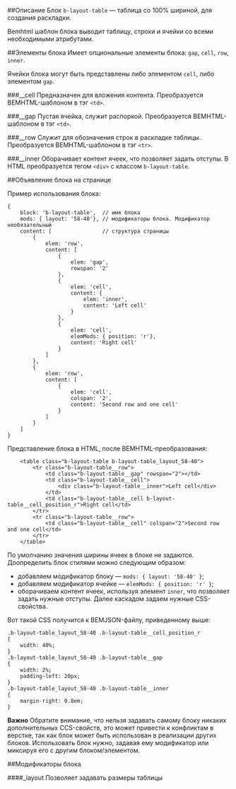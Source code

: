 ##Описание
Блок `b-layout-table` — таблица со 100% шириной, для создания раскладки.

Bemhtml шаблон блока выводит таблицу, строки и ячейки со всеми необходимыми атрибутами.

##Элементы блока
Имеет опциональные элементы блока: `gap`, `cell`, `row`, `inner`.

Ячейки блока могут быть представлены либо элементом `cell`, либо элементом `gap`.

###__cell
Предназначен для вложения контента.
Преобразуется BEMHTML-шаблоном в тэг `<td>`.

###__gap
Пустая ячейка, служит распоркой.
Преобразуется BEMHTML-шаблоном в тэг `<td>`.

###__row
Служит для обозначения строк в раскладке таблицы.
Преобразуется BEMHTML-шаблоном в тэг `<tr>`.

###__inner
Оборачивает контент ячеек, что позволяет задать отступы.
В HTML преобразуется тегом `<div>` с классом `b-layout-table`.

##Объявление блока на странице

Пример использования блока:

```bemjson
{
    block: 'b-layout-table',  // имя блока
    mods: { layout: '58-40'}, // модификаторы блока. Модификатор необязательный
    content: [                // структура страницы
        {
            elem: 'row',
            content: [
                {
                    elem: 'gap',
                    rowspan: '2'
                },
                {
                    elem: 'cell',
                    content: {
                        elem: 'inner',
                        content: 'Left cell'
                    }
                },
                {
                    elem: 'cell',
                    elemMods: { position: 'r'},
                    content: 'Right cell'
                }
            ]
        },
        {
            elem: 'row',
            content: [
                {
                    elem: 'cell',
                    colspan: '2',
                    content: 'Second row and one cell'
                }
            ]
        }
    ]
}
```
Представление блока в HTML, после BEMHTML-преобразования:

```
	<table class="b-layout-table b-layout-table_layout_58-40">
		<tr class="b-layout-table__row">
			<td class="b-layout-table__gap" rowspan="2"></td>
			<td class="b-layout-table__cell">
				<div class="b-layout-table__inner">Left cell</div>
			</td>
			<td class="b-layout-table__cell b-layout-table__cell_position_r">Right cell</td>
		</tr>
		<tr class="b-layout-table__row">
			<td class="b-layout-table__cell" colspan="2">Second row and one cell</td>
		</tr>
	</table>
```
По умолчанию значения ширины ячеек в блоке не задаются. Доопределить блок стилями можно следующим образом:
* добавляем модификатор блоку — `mods: { layout: '58-40' }`;
* добавляем модификатор ячейке — `elemMods: { position: 'r' }`;
* оборачиваем контент ячеек, используя элемент `inner`, что позволяет задать нужные отступы. Далее каскадом задаем нужные  CSS-свойства.

Вот такой CSS получится к BEMJSON-файлу, приведенному выше:

```
.b-layout-table_layout_58-40 .b-layout-table__cell_position_r
{
    width: 40%;
}
.b-layout-table_layout_58-40 .b-layout-table__gap
{
    width: 2%;
    padding-left: 20px;
}
.b-layout-table_layout_58-40 .b-layout-table__inner
{
    margin-right: 0.8em;
}
```
**Важно**
Обратите внимание, что нельзя задавать самому блоку никаких дополнительных CCS-свойств, это может привести к конфликтам в верстке, так как блок может быть использован в реализации других блоков.
Использовать блок нужно, задавая ему модификатор или миксируя его с другим блоком/элементом.

##Модификаторы блока

####_layout
Позволяет задавать размеры таблицы
